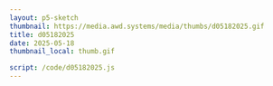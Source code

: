 ```yaml
---
layout: p5-sketch
thumbnail: https://media.awd.systems/media/thumbs/d05182025.gif
title: d05182025
date: 2025-05-18
thumbnail_local: thumb.gif

script: /code/d05182025.js
---
```

